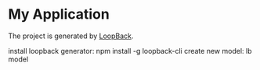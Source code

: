 # My Application

The project is generated by [LoopBack](http://loopback.io).

install loopback generator: npm install -g loopback-cli
create new model: lb model